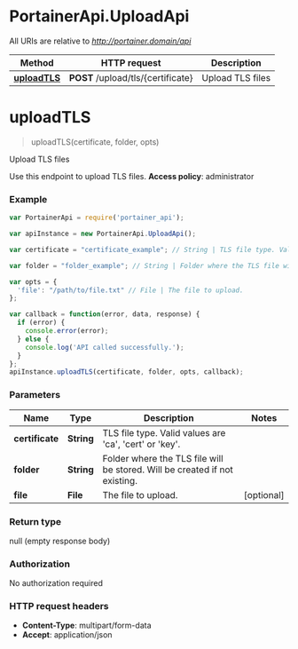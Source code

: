 # PortainerApi.UploadApi

All URIs are relative to *http://portainer.domain/api*

Method | HTTP request | Description
------------- | ------------- | -------------
[**uploadTLS**](UploadApi.md#uploadTLS) | **POST** /upload/tls/{certificate} | Upload TLS files


<a name="uploadTLS"></a>
# **uploadTLS**
> uploadTLS(certificate, folder, opts)

Upload TLS files

Use this endpoint to upload TLS files. **Access policy**: administrator 

### Example
```javascript
var PortainerApi = require('portainer_api');

var apiInstance = new PortainerApi.UploadApi();

var certificate = "certificate_example"; // String | TLS file type. Valid values are 'ca', 'cert' or 'key'.

var folder = "folder_example"; // String | Folder where the TLS file will be stored. Will be created if not existing.

var opts = { 
  'file': "/path/to/file.txt" // File | The file to upload.
};

var callback = function(error, data, response) {
  if (error) {
    console.error(error);
  } else {
    console.log('API called successfully.');
  }
};
apiInstance.uploadTLS(certificate, folder, opts, callback);
```

### Parameters

Name | Type | Description  | Notes
------------- | ------------- | ------------- | -------------
 **certificate** | **String**| TLS file type. Valid values are &#39;ca&#39;, &#39;cert&#39; or &#39;key&#39;. | 
 **folder** | **String**| Folder where the TLS file will be stored. Will be created if not existing. | 
 **file** | **File**| The file to upload. | [optional] 

### Return type

null (empty response body)

### Authorization

No authorization required

### HTTP request headers

 - **Content-Type**: multipart/form-data
 - **Accept**: application/json

